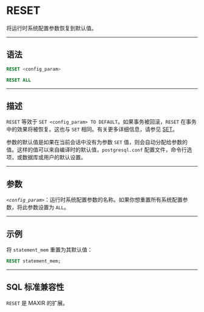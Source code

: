 RESET
=====

将运行时系统配置参数恢复到默认值。


---

语法
--------

```sql
RESET <config_param>

RESET ALL
```

---

描述
----------

`RESET` 等效于 `SET <config_param> TO DEFAULT`。如果事务被回滚，`RESET` 在事务中的效果将被恢复。这也与 `SET` 相同。有关更多详细信息，请参见 [SET](set.md)。

参数的默认值是如果在当前会话中没有为参数 `SET` 值，则会自动分配给参数的值。这样的值可以来自编译时的默认值，`postgresql.conf` 配置文件，命令行选项，或数据库或用户的默认设置。


---

参数
----------

*`<config_param>`*：运行时系统配置参数的名称。如果你想重置所有系统配置参数，将此参数设置为 `ALL`。


---

示例
----------

将 `statement_mem` 重置为其默认值：

```sql
RESET statement_mem; 
```


---

SQL 标准兼容性
-------------

`RESET` 是 MAXIR 的扩展。
